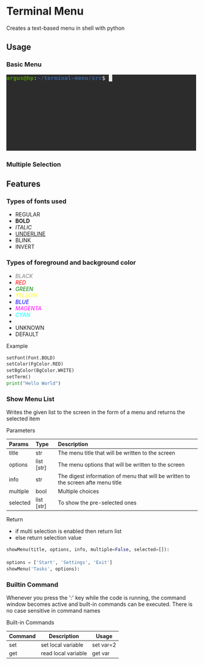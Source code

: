 # Terminal Menu

Creates a text-based menu in shell with python

## Usage

### Basic Menu

![](./doc/example.gif)

### Multiple Selection

## Features

### Types of fonts used

- REGULAR
- <b>BOLD</b>
- <i>ITALIC</i>
- <u>UNDERLINE</u>
- BLINK
- INVERT

### Types of foreground and background color

- <i style="color:gray">BLACK</i>
- <i style="color:red">RED</i>
- <i style="color:green">GREEN</i>
- <i style="color:yellow">YELLOW</i>
- <i style="color:blue">BLUE</i>
- <i style="color:magenta">MAGENTA</i>
- <i style="color:cyan">CYAN</i>
- <i style="color:white">WHITE</i>
- UNKNOWN
- DEFAULT

Example

```py
setFont(Font.BOLD)
setColor(FgColor.RED)
setBgColor(BgColor.WHITE)
setTerm()
print("Hello World")
```

### Show Menu List

Writes the given list to the screen in the form of a menu and returns the selected item

Parameters

| Params   | Type              | Description                                                                       |
| :------- | :---------------- | :-------------------------------------------------------------------------------- |
| title    | <a>str</a>        | The menu title that will be written to the screen                                 |
| options  | <a>list [str]</a> | The menu options that will be written to the screen                               |
| info     | <a>str</a>        | The digest information of menu that will be written to the screen afte menu title |
| multiple | <a>bool</a>       | Multiple choices                                                                  |
| selected | <a>list [str]</a> | To show the pre-selected ones                                                     |

Return

- if multi selection is enabled then return list
- else return selection value

```py
showMenu(title, options, info, multiple=False, selected=[]):

options = ['Start', 'Settings', 'Exit']
showMenu('Tasks', options):
```

### Builtin Command

Whenever you press the ':' key while the code is running, the command window becomes active and built-in commands can be executed. There is no case sensitive in command names

Built-in Commands

| Command | Description         | Usage     |
| ------- | ------------------- | --------- |
| set     | set local variable  | set var=2 |
| get     | read local variable | get var   |
